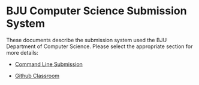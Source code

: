# BJU Computer Science Submission System

These documents describe the submission system used the BJU Department of Computer Science. Please select the appropriate
section for more details:

* [Command Line Submission](README-git.md)

* [Github Classroom](github-webui.md)

